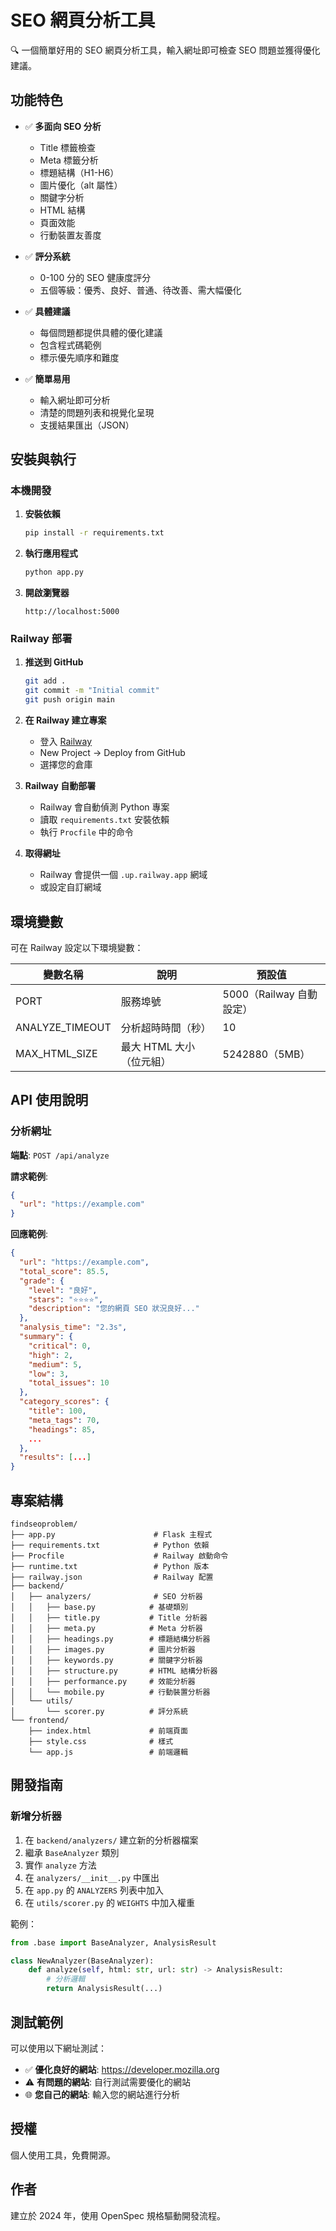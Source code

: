 # SEO 網頁分析工具

🔍 一個簡單好用的 SEO 網頁分析工具，輸入網址即可檢查 SEO 問題並獲得優化建議。

## 功能特色

- ✅ **多面向 SEO 分析**
  - Title 標籤檢查
  - Meta 標籤分析
  - 標題結構（H1-H6）
  - 圖片優化（alt 屬性）
  - 關鍵字分析
  - HTML 結構
  - 頁面效能
  - 行動裝置友善度

- ✅ **評分系統**
  - 0-100 分的 SEO 健康度評分
  - 五個等級：優秀、良好、普通、待改善、需大幅優化

- ✅ **具體建議**
  - 每個問題都提供具體的優化建議
  - 包含程式碼範例
  - 標示優先順序和難度

- ✅ **簡單易用**
  - 輸入網址即可分析
  - 清楚的問題列表和視覺化呈現
  - 支援結果匯出（JSON）

## 安裝與執行

### 本機開發

1. **安裝依賴**
   ```bash
   pip install -r requirements.txt
   ```

2. **執行應用程式**
   ```bash
   python app.py
   ```

3. **開啟瀏覽器**
   ```
   http://localhost:5000
   ```

### Railway 部署

1. **推送到 GitHub**
   ```bash
   git add .
   git commit -m "Initial commit"
   git push origin main
   ```

2. **在 Railway 建立專案**
   - 登入 [Railway](https://railway.app)
   - New Project → Deploy from GitHub
   - 選擇您的倉庫

3. **Railway 自動部署**
   - Railway 會自動偵測 Python 專案
   - 讀取 `requirements.txt` 安裝依賴
   - 執行 `Procfile` 中的命令

4. **取得網址**
   - Railway 會提供一個 `.up.railway.app` 網域
   - 或設定自訂網域

## 環境變數

可在 Railway 設定以下環境變數：

| 變數名稱 | 說明 | 預設值 |
|---------|------|--------|
| PORT | 服務埠號 | 5000（Railway 自動設定） |
| ANALYZE_TIMEOUT | 分析超時時間（秒） | 10 |
| MAX_HTML_SIZE | 最大 HTML 大小（位元組） | 5242880（5MB） |

## API 使用說明

### 分析網址

**端點**: `POST /api/analyze`

**請求範例**:
```json
{
  "url": "https://example.com"
}
```

**回應範例**:
```json
{
  "url": "https://example.com",
  "total_score": 85.5,
  "grade": {
    "level": "良好",
    "stars": "⭐⭐⭐⭐",
    "description": "您的網頁 SEO 狀況良好..."
  },
  "analysis_time": "2.3s",
  "summary": {
    "critical": 0,
    "high": 2,
    "medium": 5,
    "low": 3,
    "total_issues": 10
  },
  "category_scores": {
    "title": 100,
    "meta_tags": 70,
    "headings": 85,
    ...
  },
  "results": [...]
}
```

## 專案結構

```
findseoproblem/
├── app.py                      # Flask 主程式
├── requirements.txt            # Python 依賴
├── Procfile                    # Railway 啟動命令
├── runtime.txt                 # Python 版本
├── railway.json                # Railway 配置
├── backend/
│   ├── analyzers/              # SEO 分析器
│   │   ├── base.py            # 基礎類別
│   │   ├── title.py           # Title 分析器
│   │   ├── meta.py            # Meta 分析器
│   │   ├── headings.py        # 標題結構分析器
│   │   ├── images.py          # 圖片分析器
│   │   ├── keywords.py        # 關鍵字分析器
│   │   ├── structure.py       # HTML 結構分析器
│   │   ├── performance.py     # 效能分析器
│   │   └── mobile.py          # 行動裝置分析器
│   └── utils/
│       └── scorer.py          # 評分系統
└── frontend/
    ├── index.html             # 前端頁面
    ├── style.css              # 樣式
    └── app.js                 # 前端邏輯
```

## 開發指南

### 新增分析器

1. 在 `backend/analyzers/` 建立新的分析器檔案
2. 繼承 `BaseAnalyzer` 類別
3. 實作 `analyze` 方法
4. 在 `analyzers/__init__.py` 中匯出
5. 在 `app.py` 的 `ANALYZERS` 列表中加入
6. 在 `utils/scorer.py` 的 `WEIGHTS` 中加入權重

範例：
```python
from .base import BaseAnalyzer, AnalysisResult

class NewAnalyzer(BaseAnalyzer):
    def analyze(self, html: str, url: str) -> AnalysisResult:
        # 分析邏輯
        return AnalysisResult(...)
```

## 測試範例

可以使用以下網址測試：

- ✅ **優化良好的網站**: https://developer.mozilla.org
- ⚠️ **有問題的網站**: 自行測試需要優化的網站
- 🌐 **您自己的網站**: 輸入您的網站進行分析

## 授權

個人使用工具，免費開源。

## 作者

建立於 2024 年，使用 OpenSpec 規格驅動開發流程。

